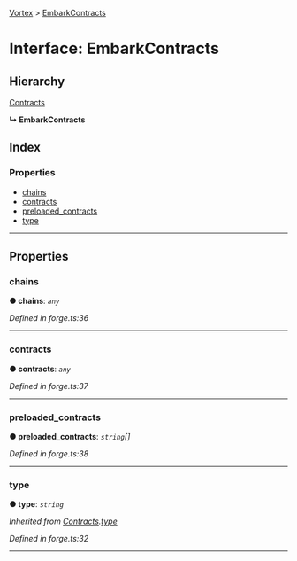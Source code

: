 [Vortex](../README.md) > [EmbarkContracts](../interfaces/embarkcontracts.md)

# Interface: EmbarkContracts

## Hierarchy

 [Contracts](contracts.md)

**↳ EmbarkContracts**

## Index

### Properties

* [chains](embarkcontracts.md#chains)
* [contracts](embarkcontracts.md#contracts)
* [preloaded_contracts](embarkcontracts.md#preloaded_contracts)
* [type](embarkcontracts.md#type)

---

## Properties

<a id="chains"></a>

###  chains

**● chains**: *`any`*

*Defined in forge.ts:36*

___
<a id="contracts"></a>

###  contracts

**● contracts**: *`any`*

*Defined in forge.ts:37*

___
<a id="preloaded_contracts"></a>

###  preloaded_contracts

**● preloaded_contracts**: *`string`[]*

*Defined in forge.ts:38*

___
<a id="type"></a>

###  type

**● type**: *`string`*

*Inherited from [Contracts](contracts.md).[type](contracts.md#type)*

*Defined in forge.ts:32*

___

